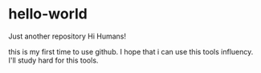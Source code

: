 # hello-world
Just another repository
Hi Humans!

this is my first time to use github.
I hope that i can use this tools influency.
I'll study hard for this tools.
